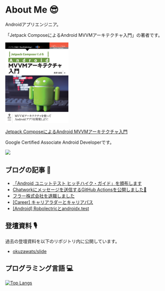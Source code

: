 # About Me 😎

Androidアプリエンジニア。

「Jetpack ComposeによるAndroid MVVMアーキテクチャ入門」の著者です。

<img src="https://github.com/okuzawats/okuzawats/raw/main/img/mvvm.jpg" width="200" >

[Jetpack ComposeによるAndroid MVVMアーキテクチャ入門](https://nextpublishing.jp/book/13660.html)

Google Certified Associate Android Developerです。 

<img src="https://api.accredible.com/v1/frontend/credential_website_embed_image/badge/22745791?key=91642f55a8d5ce14b85a29e0884729eb3a09a45d02d2f24fc8d7ebf1c6fed1cd" />

## ブログの記事 🚀

<!-- BLOG-POST-LIST:START -->
- [「Android ユニットテスト ヒッチハイク・ガイド」を頒布します](https://okuzawats.com/blog/android-unit-testing/)
- [Chatworkにメッセージを送信するGitHub Actionsを公開しました🎉](https://okuzawats.com/blog/chatwork-messaging-action/)
- [フラー株式会社を退職しました](https://okuzawats.com/blog/retired-from-fuller/)
- [[Career] キャリアラダーとキャリアパス](https://okuzawats.com/blog/career-ladder-vs-career-path/)
- [[Android] Robolectricとandroidx.test](https://okuzawats.com/blog/robolectric-vs-androidx-test/)
<!-- BLOG-POST-LIST:END -->

## 登壇資料 🎙️

過去の登壇資料を以下のリポジトリ内に公開しています。

- [okuzawats/slide](https://github.com/okuzawats/slide)

## プログラミング言語 💻
[![Top Langs](https://github-readme-stats.vercel.app/api/top-langs/?username=okuzawats)](https://github.com/anuraghazra/github-readme-stats)
